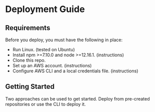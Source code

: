 # Deployment Guide

## Requirements

Before you deploy, you must have the following in place:

- Run Linux. (tested on Ubuntu)
- Install npm >=7.10.0 and node >=12.16.1. (instructions)
- Clone this repo.
- Set up an AWS account. (instructions)
- Configure AWS CLI and a local credentials file. (instructions)

## Getting Started 

Two approaches can be used to get started. Deploy from pre-created repositories or use the CLI to deploy it.



